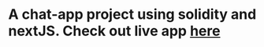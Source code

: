 # A chat-app project using solidity and nextJS. Check out live app [here](https://chat-app-solidity.vercel.app/)

